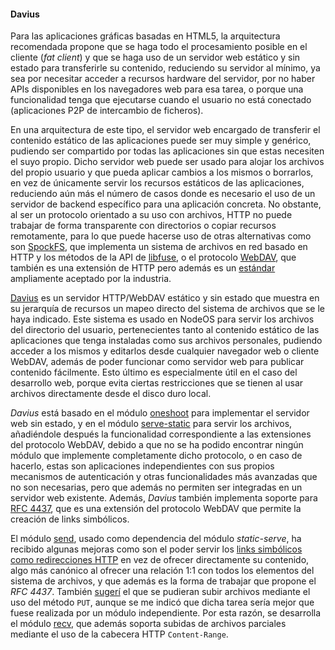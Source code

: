 #### Davius

Para las aplicaciones gráficas basadas en HTML5, la arquitectura recomendada
propone que se haga todo el procesamiento posible en el cliente (*fat
client*) y que se haga uso de un servidor web estático y sin estado para
transferirle su contenido, reduciendo su servidor al mínimo, ya sea por necesitar acceder a recursos hardware del servidor, por no haber APIs disponibles en los navegadores web para esa tarea, o porque una funcionalidad tenga que ejecutarse cuando el usuario no está conectado (aplicaciones P2P de intercambio de ficheros).

En una arquitectura de este tipo, el servidor web encargado de transferir el
contenido estático de las aplicaciones puede ser muy simple y genérico, pudiendo
ser compartido por todas las aplicaciones sin que estas necesiten el suyo propio.
Dicho servidor web puede ser usado para alojar los archivos del propio usuario y que pueda aplicar cambios a los mismos o borrarlos, en vez de únicamente servir los recursos estáticos de las aplicaciones, reduciendo aún más el número de casos donde es necesario el uso de un servidor de backend específico para una aplicación concreta. No obstante, al ser un protocolo orientado a su uso con archivos, HTTP no puede trabajar de forma transparente
con directorios o copiar recursos remotamente, para lo que puede hacerse uso de
otras alternativas como son [SpockFS](https://github.com/unbit/spockfs), que
implementa un sistema de archivos en red basado en HTTP y los métodos de la API
de [libfuse](https://github.com/libfuse/libfuse), o el protocolo
[WebDAV](http://www.webdav.org), que también es una extensión de HTTP pero
además es un [estándar](http://www.ietf.org/rfc/rfc4918.txt) ampliamente
aceptado por la industria.

[Davius](https://github.com/piranna/Davius) es un servidor HTTP/WebDAV estático
y sin estado que muestra en su jerarquía de recursos un mapeo directo del
sistema de archivos que se le haya indicado. Este sistema es usado en NodeOS para
servir los archivos del directorio del usuario, pertenecientes tanto al
contenido estático de las aplicaciones que tenga instaladas como sus archivos
personales, pudiendo acceder a los mismos y editarlos desde cualquier navegador
web o cliente WebDAV, además de poder funcionar como servidor web para publicar
contenido fácilmente. Esto último es especialmente útil en el caso del
desarrollo web, porque evita ciertas restricciones que se tienen al usar
archivos directamente desde el disco duro local.

*Davius* está basado en el módulo [oneshoot](https://github.com/piranna/oneshoot)
para implementar el servidor web sin estado, y en el módulo
[serve-static](https://github.com/expressjs/serve-static) para servir los
archivos, añadiéndole después la funcionalidad correspondiente a las extensiones
del protocolo WebDAV, debido a que no se ha podido encontrar ningún módulo que
implemente completamente dicho protocolo, o en caso de hacerlo, estas son
aplicaciones independientes con sus propios mecanismos de autenticación y otras
funcionalidades más avanzadas que no son necesarias, pero que además no permiten
ser integradas en un servidor web existente. Además, *Davius* también implementa
soporte para [RFC 4437](http://greenbytes.de/tech/webdav/rfc4437.html), que
es una extensión del protocolo WebDAV que permite la creación de links simbólicos.

El módulo [send](https://github.com/pillarjs/send), usado como dependencia del
módulo *static-serve*, ha recibido algunas mejoras como son el poder servir los
[links simbólicos como redirecciones HTTP](https://github.com/pillarjs/send/pull/87)
en vez de ofrecer directamente su contenido, algo más canónico al ofrecer
una relación 1:1 con todos los elementos del sistema de archivos, y que además
es la forma de trabajar que propone el *RFC 4437*. También
[sugerí](https://github.com/pillarjs/send/issues/85) el que se pudieran subir
archivos mediante el uso del método `PUT`, aunque se me indicó que dicha tarea
sería mejor que fuese realizada por un módulo independiente. Por esta razón, se desarrolla
el módulo [recv](https://github.com/piranna/recv), que además
soporta subidas de archivos parciales mediante el uso de la cabecera HTTP
`Content-Range`.
